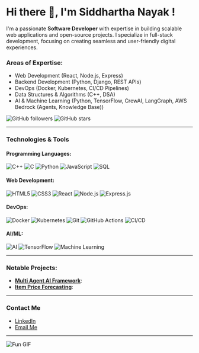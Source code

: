 # Hi there 👋, I'm Siddhartha Nayak !

I'm a passionate **Software Developer** with expertise in building scalable web applications and open-source projects. I specialize in full-stack development, focusing on creating seamless and user-friendly digital experiences.

### Areas of Expertise:
- Web Development (React, Node.js, Express)
- Backend Development (Python, Django, REST APIs)
- DevOps (Docker, Kubernetes, CI/CD Pipelines)
- Data Structures & Algorithms (C++, DSA)
- AI & Machine Learning (Python, TensorFlow, CrewAI, LangGraph, AWS Bedrock (Agents, Knowledge Base))

![GitHub followers](https://img.shields.io/github/followers/sidowic?label=Follow&style=social)
![GitHub stars](https://img.shields.io/github/stars/sidowic?label=Stars&style=social)

---

### Technologies & Tools

#### Programming Languages:
![C++](https://img.shields.io/badge/-C++-333333?style=flat&logo=c%2B%2B)
![C](https://img.shields.io/badge/-C-333333?style=flat&logo=c)
![Python](https://img.shields.io/badge/-Python-333333?style=flat&logo=python)
![JavaScript](https://img.shields.io/badge/-JavaScript-333333?style=flat&logo=javascript)
![SQL](https://img.shields.io/badge/-SQL-333333?style=flat&logo=postgresql)

#### Web Development:
![HTML5](https://img.shields.io/badge/-HTML5-333333?style=flat&logo=html5)
![CSS3](https://img.shields.io/badge/-CSS3-333333?style=flat&logo=css3)
![React](https://img.shields.io/badge/-React-333333?style=flat&logo=react)
![Node.js](https://img.shields.io/badge/-Node.js-333333?style=flat&logo=node.js)
![Express.js](https://img.shields.io/badge/-Express.js-333333?style=flat&logo=express)

#### DevOps:
![Docker](https://img.shields.io/badge/-Docker-333333?style=flat&logo=docker)
![Kubernetes](https://img.shields.io/badge/-Kubernetes-333333?style=flat&logo=kubernetes)
![Git](https://img.shields.io/badge/-Git-333333?style=flat&logo=git)
![GitHub Actions](https://img.shields.io/badge/-GitHub%20Actions-333333?style=flat&logo=github-actions)
![CI/CD](https://img.shields.io/badge/-CI%2FCD-333333?style=flat&logo=jenkins)

#### AI/ML:
![AI](https://img.shields.io/badge/-Artificial%20Intelligence-333333?style=flat&logo=artificial-intelligence)
![TensorFlow](https://img.shields.io/badge/-TensorFlow-333333?style=flat&logo=tensorflow)
![Machine Learning](https://img.shields.io/badge/-Machine%20Learning-333333?style=flat&logo=python)

---

### Notable Projects:
- **[Multi Agent AI Framework]([https://github.com/Shubham-Bishnoi/ProjectName1](https://github.com/sidowic/multi-agent-ai-framework))**:
- **[Item Price Forecasting](https://github.com/sidowic/item-price-forecasting)**:
---

### Contact Me
- [LinkedIn](https://www.linkedin.com/in/siddhartha-nayak-713a74194/)
- [Email Me](mailto:siddhartha.nayak18@gmail.com)

---

![Fun GIF](https://media.giphy.com/media/xT9IgzoKnwFNmISR8I/giphy.gif)
